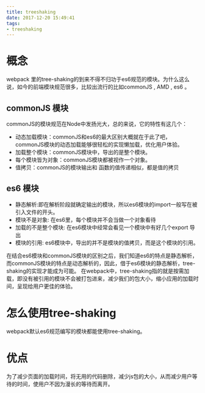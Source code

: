 ```yaml
---
title: treeshaking
date: 2017-12-20 15:49:41
tags:
- treeshaking
---
```


# 概念
webpack 里的tree-shaking的到来不得不归功于es6规范的模块。为什么这么说，如今的前端模块规范很多，比较出流行的比如commonJS , AMD , es6 。
## commonJS 模块
commonJS的模块规范在Node中发扬光大，总的来说，它的特性有这几个：
* 动态加载模块：commonJS和es6的最大区别大概就在于此了吧，commonJS模块的动态加载能够很轻松的实现懒加载，优化用户体验。
* 加载整个模块：commonJS模块中，导出的是整个模块。
* 每个模块皆为对象：commonJS模块都被视作一个对象。
* 值拷贝：commonJS的模块输出和 函数的值传递相似，都是值的拷贝

## es6 模块
* 静态解析:即在解析阶段就确定输出的模块，所以es6模块的import一般写在被引入文件的开头。
* 模块不是对象: 在es6里，每个模块并不会当做一个对象看待
* 加载的不是整个模块: 在es6模块中经常会看见一个模块中有好几个export 导出
* 模块的引用: es6模块中，导出的并不是模块的值拷贝，而是这个模块的引用。

在结合es6模块和commonJS模块的区别之后，我们知道es6的特点是静态解析，而commonJS模块的特点是动态解析的，因此，借于es6模块的静态解析，tree-shaking的实现才能成为可能。
在webpack中，tree-shaking指的就是按需加载，即没有被引用的模块不会被打包进来，减少我们的包大小，缩小应用的加载时间，呈现给用户更佳的体验。

# 怎么使用tree-shaking
webpack默认es6规范编写的模块都能使用tree-shaking。
# 优点
为了减少页面的加载时间，将无用的代码删除，减少js包的大小，从而减少用户等待的时间，使用户不因为漫长的等待而离开。